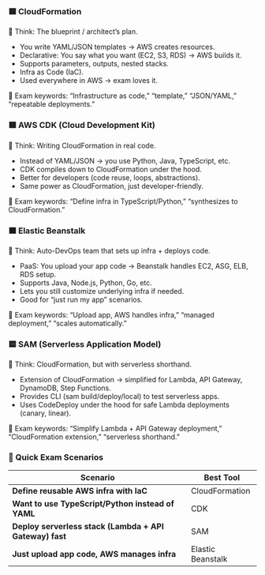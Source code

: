 ### 🟦 CloudFormation
📖 Think: The blueprint / architect’s plan.
- You write YAML/JSON templates → AWS creates resources. 
- Declarative: You say what you want (EC2, S3, RDS) → AWS builds it. 
- Supports parameters, outputs, nested stacks. 
- Infra as Code (IaC). 
- Used everywhere in AWS → exam loves it.

🔑 Exam keywords: “Infrastructure as code,” “template,” “JSON/YAML,” “repeatable deployments.”

### 🟩 AWS CDK (Cloud Development Kit)
📖 Think: Writing CloudFormation in real code.
- Instead of YAML/JSON → you use Python, Java, TypeScript, etc.
- CDK compiles down to CloudFormation under the hood.
- Better for developers (code reuse, loops, abstractions).
- Same power as CloudFormation, just developer-friendly.

🔑 Exam keywords: “Define infra in TypeScript/Python,” “synthesizes to CloudFormation.”

### 🟧 Elastic Beanstalk
📖 Think: Auto-DevOps team that sets up infra + deploys code.
- PaaS: You upload your app code → Beanstalk handles EC2, ASG, ELB, RDS setup.
- Supports Java, Node.js, Python, Go, etc.
- Lets you still customize underlying infra if needed.
- Good for “just run my app” scenarios.

🔑 Exam keywords: “Upload app, AWS handles infra,” “managed deployment,” “scales automatically.”

### 🟨 SAM (Serverless Application Model)

📖 Think: CloudFormation, but with serverless shorthand.
- Extension of CloudFormation → simplified for Lambda, API Gateway, DynamoDB, Step Functions.
- Provides CLI (sam build/deploy/local) to test serverless apps.
- Uses CodeDeploy under the hood for safe Lambda deployments (canary, linear).

🔑 Exam keywords: “Simplify Lambda + API Gateway deployment,” “CloudFormation extension,” “serverless shorthand.”

### 🧪 Quick Exam Scenarios
| Scenario                                                | Best Tool         |
| ------------------------------------------------------- | ----------------- |
| **Define reusable AWS infra with IaC**                  | CloudFormation    |
| **Want to use TypeScript/Python instead of YAML**       | CDK               |
| **Deploy serverless stack (Lambda + API Gateway) fast** | SAM               |
| **Just upload app code, AWS manages infra**             | Elastic Beanstalk |

